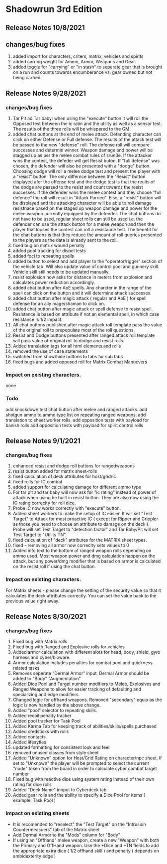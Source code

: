# Shadowrun 3rd Edition

## Release Notes 10/8/2021

## changes/bug fixes
1. added import for characters, criters, matrix, vehicles and spirits 
2. added carring weight for Ammo, Armor, Weapons and Gear. 
3. added toggle for "carrying" or "in stash" to seperate gear that is brought on a run and counts towards encumberance vs. gear owned but not being carried.

## Release Notes 9/28/2021

### changes/bug fixes
1. Tar Pit ad Tar baby: when using the "execute" button it will roll the Opposed test between the ic ratin and the utility as well as a sensor test.  The resutls of the three rolls will be whispered to the GM.
2. added chat buttons at the end of melee attack.  Defending character can click on either Defense or Full defense.  The results of the attack test will be passed to the new "defense" roll.  The defense roll will compare successes and determin winner.  Weapon damage and power will be stagged up as per the melee combat rules of srun3e.  If the attacker wins the contest, the defeder will get  Resist buton.
If "full defense" was chosen, the defender will also be presented with a "dodge" button.  Choosing dodge will roll a melee dodge test and present the player with a "resist" button.  The only differnce between the "Resist" button displayed afer the offense test and the dodge test is that the reults of the dodge are passed to the resist and count towards the resist successes.  If the defender wins the melee contest and they choose "full defence" the roll will result in "Attack Parried".  Else, a "resist" button will be displayed and the attacking character will be able to roll damage resistnace based on the staged up weapon damage and power for the melee weapon currently equipped by the defender.   The chat buttons do not have to be used, regular sheet rolls can still be used i.e. the defender can use the attack button for a melee weapon and then the player that looses the contest can roll a resistance test.  The benefit for the chat buttons is that they reduce the amount of roll queries presented to the players as the data is already sent to the roll. 
3. fixed bug on matrix wound penalty
4. added pool tracking for dispel tests
5. added foci to repeating spells
6. added button to select and add player to the "operator/rigger" section of the vehicle tab.  Will also update value of control pool and gunnery skill.  Vehicle skill still needs to be updated manually.
7. resist explosion now asks for distance in meters from explosion and calculates power reduction accordingly.
8. added chat button after AoE spells.  Any charcter in the range of the spell can click on the button and it will determine attack successes.
9. added chat button after magic attack ( regular and AoE ) for spell defense for an ally mage/shaman to click on.
10. added chat button after magic attack or spell defense to resist spell. Resistance is based on attribute if not an elemental spell, in which case resistance is 1/2 impact.
11. All chat buttons published after magic attack roll template pass the value of the original roll to prepopulate most of the roll questions. 
12. Resist and Dodge buttons presented after ranged attack roll template will pass value of original roll to dodge and resist rolls.
13. Added translation tags for all html elements and rolls 
14. removed the use of case statements
15. switched from show/hide buttons to tabs for sub tabs
16. fixed bugs and added opposed roll for Matrix Combat Manuevers


### Impact on existing characters.
none

### Todo
add knockdown test chat button after melee and ranged attacks.
add shotgun ammo to ammo type list on repeating ranged weapons.
add translation to sheet worker rolls.
add opposition tests with payload for banish rolls
add opposition tests with payload for spirit control rolls


## Release Notes 9/1/2021

### changes/bug fixes
1. enhanced resist and dodge roll buttons for rangedweapons
2. resist button added for matrix sheet-rolls
3. fixed calculation of deck attributes for host/grid/ic
4. fixed rolls for IC combat
5. added support for calculating damage for different ammo type
6. For tar pit and tar baby will now ask for "ic rating" instead of power of attack when using he built in resist button.  They are also now using the IC rating correclty for roll dice.
7. Probe IC now works correctly with "execute" button.
8. Added sheet workers to make the setup of IC easier.  It will set "Test Target" to Attack for most proactive IC ( except for Ripper and Crippler as those you need to choose an attribute to damage on the deck ).  Probe will set Test Target to "detection factor" and Tar Baby/Pit will set Test Target to "Utility TN". 
9. fixed calculation of "deck" attributes for the MATRIX sheet types.
10. fixed - removing all armor now correclty sets values to 0
11. Added info text to the bottom of ranged weapon rolls depending on ammo used.  Most weapon power and dmg calculation happen on the attack, but any power/dmg modifier that is based on armor is calculated on the resist roll if using the chat button.

### Impact on existing characters.
For Matrix sheets - please change the setting of the security value so that it calculates the deck attributes correctly.  You can set the value back to the previous value right away.

## Release Notes 8/30/2021

### changes/bug fixes
1. Fixed bug with Matrix rolls
2. Fixed bug with Ranged and Explosive rolls for vehicles
3. Added armor calculation with different slots for head, body, shield, gyro harness and cyber/bioware.
4. Armor calculation includes penalties for combat pool and quickness related tasks
5. Removes seperate "Dermal Armor" input.  Dermal Armor should be added to "Body" "Augmentation"
6. Added Dice Pool and Target number modifiers to Melee, Explosives and Ranged Weapons to allow for easier tracking of defaulting and specializing and edge modifiers.
7. Changed logic for offhand weapons. Removed "secondary" equip as the logic is now handled by the above change.
8. Added "pool" selector to repeating skills.
9. Added recoil penalty tracker
10. Added pool tracker for Task Pool
11. Added Karma Tab for keeping track of abilities/skills/spells purchased
12. Added credsticks with rolls
13. Added contacts
14. Added lifesytles
15. updated formatting for consistent look and feel
16. removed unused classes from style sheet
17. Added "Unknown" option for Host/Grid Rating on character/npc sheet. If set to "Unknown" the player will be prompted to select the current "node" token from the board in order to calculate cyber combat target number 
18. Fixed bug with reactive dice using system rating instead of their own rating for dice rolls
19. Added "Deck Name" innput to Cyberdeck tab.
20. Added gear rolls and the ability to specify a Dice Pool for items ( example. Task Pool )

### Impact on existing sheets
- It is recomended to "reselect" the "Test Target" on the "Intrusion Countermeasuers" tab of the Matrix sheet
- Add Dermal Armor to the "Mods" column for "Body"
- If using an "Offhand" melee weapon, create a new "Weapon" with both the Primary and OffHand weapon.  Use the +Dice and +TN fields to add the appropriate extra dice ( 1/2 offhand skill ) and penalty ( depends on ambidexterity edge )
